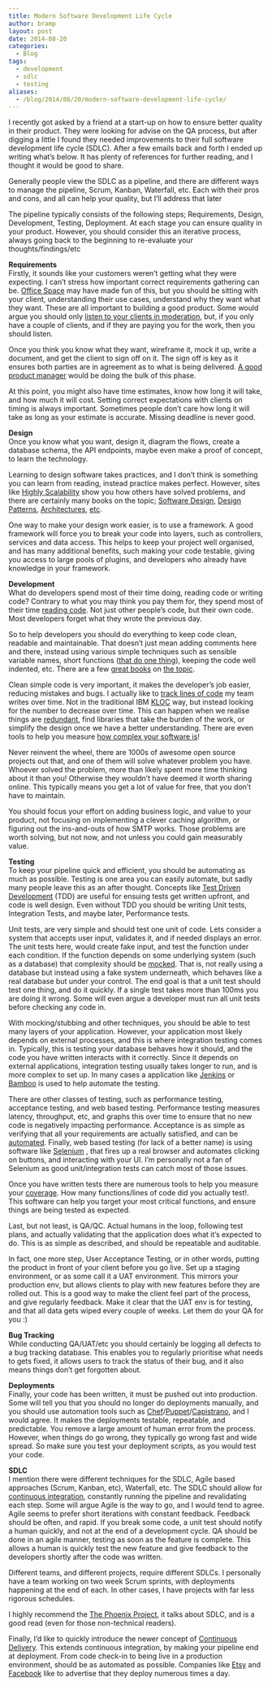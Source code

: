 ```yaml
---
title: Modern Software Development Life Cycle
author: bramp
layout: post
date: 2014-08-20
categories:
  - Blog
tags:
  - development
  - sdlc
  - testing
aliases:
  - /blog/2014/08/20/modern-software-development-life-cycle/
---
```

I recently got asked by a friend at a start-up on how to ensure better quality in their product. They were looking for advise on the QA process, but after digging a little I found they needed improvements to their full software development life cycle (SDLC). After a few emails back and forth I ended up writing what&#8217;s below. It has plenty of references for further reading, and I thought it would be good to share.

Generally people view the SDLC as a pipeline, and there are different ways to manage the pipeline, Scrum, Kanban, Waterfall, etc. Each with their pros and cons, and all can help your quality, but I’ll address that later

The pipeline typically consists of the following steps; Requirements, Design, Development, Testing, Deployment. At each stage you can ensure quality in your product. However, you should consider this an iterative process, always going back to the beginning to re-evaluate your thoughts/findings/etc

**Requirements**  
Firstly, it sounds like your customers weren&#8217;t getting what they were expecting. I can’t stress how important correct requirements gathering can be. [Office Space][1] may have made fun of this, but you should be sitting with your client, understanding their use cases, understand why they want what they want. These are all important to building a good product. Some would argue you should only [listen to your clients in moderation][2], but, if you only have a couple of clients, and if they are paying you for the work, then you should listen. 

Once you think you know what they want, wireframe it, mock it up, write a document, and get the client to sign off on it. The sign off is key as it ensures both parties are in agreement as to what is being delivered. [A good product manager][3] would be doing the bulk of this phase.

At this point, you might also have time estimates, know how long it will take, and how much it will cost. Setting correct expectations with clients on timing is always important. Sometimes people don’t care how long it will take as long as your estimate is accurate. Missing deadline is never good.

**Design**  
Once you know what you want, design it, diagram the flows, create a database schema, the API endpoints, maybe even make a proof of concept, to learn the technology.

Learning to design software takes practices, and I don’t think is something you can learn from reading, instead practice makes perfect. However, sites like [Highly Scalability][4] show you how others have solved problems, and there are certainly many books on the topic; [Software Design][5], [Design Patterns][6], [Architectures][7], [etc][8].

One way to make your design work easier, is to use a framework. A good framework will force you to break your code into layers, such as controllers, services and data access. This helps to keep your project well organised, and has many additional benefits, such making your code testable, giving you access to large pools of plugins, and developers who already have knowledge in your framework.

**Development**  
What do developers spend most of their time doing, reading code or writing code? Contrary to what you may think you pay them for, they spend most of their time [reading code][9]. Not just other people&#8217;s code, but their own code. Most developers forget what they wrote the previous day.

So to help developers you should do everything to keep code clean, readable and maintainable. That doesn&#8217;t just mean adding comments here and there, instead using various simple techniques such as sensible variable names, short functions ([that do one thing][10]), keeping the code well indented, etc. There are a few [great books][11] on [the topic][12].

Clean simple code is very important, it makes the developer&#8217;s job easier, reducing mistakes and bugs. I actually like to [track lines of code][13] my team writes over time. Not in the traditional IBM [KLOC][14] way, but instead looking for the number to decrease over time. This can happen when we realise things are [redundant][15], find libraries that take the burden of the work, or simplify the design once we have a better understanding. There are even tools to help you measure [how complex your software is][16]!

Never reinvent the wheel, there are 1000s of awesome open source projects out that, and one of them will solve whatever problem you have. Whoever solved the problem, more than likely spent more time thinking about it than you! Otherwise they wouldn&#8217;t have deemed it worth sharing online. This typically means you get a lot of value for free, that you don&#8217;t have to maintain.

You should focus your effort on adding business logic, and value to your product, not focusing on implementing a clever caching algorithm, or figuring out the ins-and-outs of how SMTP works. Those problems are worth solving, but not now, and not unless you could gain measurably value.

**Testing**  
To keep your pipeline quick and efficient, you should be automating as much as possible. Testing is one area you can easily automate, but sadly many people leave this as an after thought. Concepts like [Test Driven Development][17] (TDD) are useful for ensuing tests get written upfront, and code is well design. Even without TDD you should be writing Unit tests, Integration Tests, and maybe later, Performance tests.

Unit tests, are very simple and should test one unit of code. Lets consider a system that accepts user input, validates it, and if needed displays an error. The unit tests here, would create fake input, and test the function under each condition. If the function depends on some underlying system (such as a database) that complexity should be [mocked][18]. That is, not really using a database but instead using a fake system underneath, which behaves like a real database but under your control. The end goal is that a unit test should test one thing, and do it quickly. If a single test takes more than 100ms you are doing it wrong. Some will even argue a developer must run all unit tests before checking any code in.

With mocking/stubbing and other techniques, you should be able to test many layers of your application. However, your application most likely depends on external processes, and this is where integration testing comes in. Typically, this is testing your database behaves how it should, and the code you have written interacts with it correctly. Since it depends on external applications, integration testing usually takes longer to run, and is more complex to set up. In many cases a application like [Jenkins][19] or [Bamboo][20] is used to help automate the testing.

There are other classes of testing, such as performance testing, acceptance testing, and web based testing. Performance testing measures latency, throughput, etc, and graphs this over time to ensure that no new code is negatively impacting performance. Acceptance is as simple as verifying that all your requirements are actually satisfied, and can be [automated][21]. Finally, web based testing (for lack of a better name) is using software like [Selenium][22] , that fires up a real browser and automates clicking on buttons, and interacting with your UI. I’m personally not a fan of Selenium as good unit/integration tests can catch most of those issues.

Once you have written tests there are numerous tools to help you measure your [coverage][23]. How many functions/lines of code did you actually test!. This software can help you target your most critical functions, and ensure things are being tested as expected.

Last, but not least, is QA/QC. Actual humans in the loop, following test plans, and actually validating that the application does what it’s expected to do. This is as simple as described, and should be repeatable and auditable.

In fact, one more step, User Acceptance Testing, or in other words, putting the product in front of your client before you go live. Set up a staging environment, or as some call it a UAT environment. This mirrors your production env, but allows clients to play with new features before they are rolled out. This is a good way to make the client feel part of the process, and give regularly feedback. Make it clear that the UAT env is for testing, and that all data gets wiped every couple of weeks. Let them do your QA for you :) 

**Bug Tracking**  
While conducting QA/UAT/etc you should certainly be logging all defects to a bug tracking database. This enables you to regularly prioritise what needs to gets fixed, it allows users to track the status of their bug, and it also means things don’t get forgotten about.

**Deployments**  
Finally, your code has been written, it must be pushed out into production. Some will tell you that you should no longer do deployments manually, and you should use automation tools such as [Chef][24]/[Puppet][25]/[Capistrano][26], and I would agree. It makes the deployments testable, repeatable, and predictable. You remove a large amount of human error from the process. However, when things do go wrong, they typically go wrong fast and wide spread. So make sure you test your deployment scripts, as you would test your code.

**SDLC**  
I mention there were different techniques for the SDLC, Agile based approaches (Scrum, Kanban, etc), Waterfall, etc. The SDLC should allow for [continuous integration][27], constantly running the pipeline and revalidating each step. Some will argue Agile is the way to go, and I would tend to agree. Agile seems to prefer short iterations with constant feedback. Feedback should be often, and rapid. If you break some code, a unit test should notify a human quickly, and not at the end of a development cycle. QA should be done in an agile manner, testing as soon as the feature is complete. This allows a human is quickly test the new feature and give feedback to the developers shortly after the code was written.

Different teams, and different projects, require different SDLCs. I personally have a team working on two week Scrum sprints, with deployments happening at the end of each. In other cases, I have projects with far less rigorous schedules.

I highly recommend the [The Phoenix Project][28], it talks about SDLC, and is a good read (even for those non-technical readers).

Finally, I’d like to quickly introduce the newer concept of [Continuous Delivery][29]. This extends continuous integration, by making your pipeline end at deployment. From code check-in to being live in a production environment, should be as automated as possible. Companies like [Etsy][30] and [Facebook][31] like to advertise that they deploy numerous times a day.

 [1]: http://www.imdb.com/title/tt0151804/
 [2]: http://theleanstartup.com/
 [3]: https://www.kennethnorton.com/essays/leading-cross-functional-teams.html
 [4]: http://highscalability.com/
 [5]: http://www.amazon.com/gp/product/0596007124/ref=as_li_qf_sp_asin_il_tl?ie=UTF8&camp=1789&creative=9325&creativeASIN=0596007124&linkCode=as2&tag=brampnet-20&linkId=I3KLFHLMXOGO4ZDN
 [6]: http://www.amazon.com/gp/product/0201633612/ref=as_li_qf_sp_asin_il_tl?ie=UTF8&camp=1789&creative=9325&creativeASIN=0201633612&linkCode=as2&tag=brampnet-20&linkId=ODUHCI2LZNSVYXTT
 [7]: http://www.amazon.com/gp/product/0321127420/ref=as_li_qf_sp_asin_il_tl?ie=UTF8&camp=1789&creative=9325&creativeASIN=0321127420&linkCode=as2&tag=brampnet-20&linkId=5UIJ57SD2XFINFEC
 [8]: http://aosabook.org/
 [9]: http://blog.codinghorror.com/when-understanding-means-rewriting/
 [10]: http://butunclebob.com/ArticleS.UncleBob.SrpInRuby
 [11]: http://www.amazon.com/gp/product/0137081073/ref=as_li_qf_sp_asin_il_tl?ie=UTF8&camp=1789&creative=9325&creativeASIN=0137081073&linkCode=as2&tag=brampnet-20&linkId=4QYVI3KDZFAGECFF
 [12]: http://www.amazon.com/gp/product/0321751043/ref=as_li_qf_sp_asin_il_tl?ie=UTF8&camp=1789&creative=9325&creativeASIN=0321751043&linkCode=as2&tag=brampnet-20&linkId=32Z4Y2F36B6WWXIH
 [13]: http://www.sonarqube.org/
 [14]: https://en.wikipedia.org/wiki/Source_lines_of_code
 [15]: https://en.wikipedia.org/wiki/Don't_repeat_yourself
 [16]: https://stackoverflow.com/questions/125898/tool-for-calculating-cyclomatic-complexity
 [17]: http://www.agiledata.org/essays/tdd.html
 [18]: https://stackoverflow.com/questions/2665812/what-is-mocking
 [19]: http://jenkins-ci.org/
 [20]: https://www.atlassian.com/software/bamboo
 [21]: http://www.fitnesse.org/
 [22]: http://docs.seleniumhq.org/
 [23]: https://en.wikipedia.org/wiki/Code_coverage
 [24]: http://www.getchef.com/chef/
 [25]: http://puppetlabs.com/
 [26]: http://capistranorb.com/
 [27]: http://www.amazon.com/gp/product/0321336380/ref=as_li_qf_sp_asin_il_tl?ie=UTF8&camp=1789&creative=9325&creativeASIN=0321336380&linkCode=as2&tag=brampnet-20&linkId=IMYQST6ZM7V6733U
 [28]: http://www.amazon.com/gp/product/0988262592/ref=as_li_qf_sp_asin_il_tl?ie=UTF8&camp=1789&creative=9325&creativeASIN=0988262592&linkCode=as2&tag=brampnet-20&linkId=36PJQM4IDQIMEWXH
 [29]: http://www.amazon.com/gp/product/0321601912/ref=as_li_qf_sp_asin_il_tl?ie=UTF8&camp=1789&creative=9325&creativeASIN=0321601912&linkCode=as2&tag=brampnet-20&linkId=VBPKIQYH5SL4PKCD
 [30]: http://www.slideshare.net/mikebrittain/principles-and-practices-in-continuous-deployment-at-etsy
 [31]: http://www.forbes.com/sites/quora/2013/08/12/how-do-facebook-and-google-manage-software-releases-without-causing-major-problems/
 
